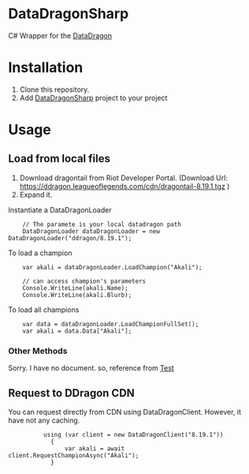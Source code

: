 # DataDragonSharp

C# Wrapper for the [DataDragon](https://developer.riotgames.com/static-data.html)

# Installation

1. Clone this repository.
2. Add [DataDragonSharp](https://github.com/Marimoiro/DataDragonSharp/tree/master/DataDragonSharp) project to your project

# Usage

## Load from local files

1. Download dragontail from Riot Developer Portal. (Download Url: https://ddragon.leagueoflegends.com/cdn/dragontail-8.19.1.tgz )
2. Expand it.

Instantiate a DataDragonLoader

```
    // The paramete is your local datadragon path 
    DataDragonLoader dataDragonLoader = new DataDragonLoader("ddragon/8.19.1");
```

To load a champion

```
    var akali = dataDragonLoader.LoadChampion("Akali");
    
    // can access champion's parameters
    Console.WriteLine(akali.Name);
    Console.WriteLine(akali.Blurb);
```

To load all champions

```
    var data = dataDragonLoader.LoadChampionFullSet();
    var akali = data.Data["Akali"];

```

### Other Methods

Sorry. I have no document. so, reference from [Test](https://github.com/Marimoiro/DataDragonSharp/tree/master/DataDragonSharpTest)

## Request to DDragon CDN

You can request directly from CDN using DataDragonClient.
However, it have not any caching.

```
          using (var client = new DataDragonClient("8.19.1"))
            {
                var akali = await client.RequestChampionAsync("Akali");
            }
```
